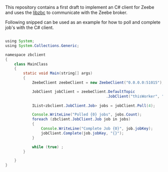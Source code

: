 
This repository contains a first draft to implement an C# client for Zeebe and
uses the [libzbc](https://github.com/zeebe-io/libzbc) to communicate with the Zeebe broker.

Following snipped can be used as an example for how to poll and complete job's with the C# client.


```java

using System;
using System.Collections.Generic;

namespace zbclient
{
    class MainClass
    {
        static void Main(string[] args)
        {
            ZeebeClient zeebeClient = new ZeebeClient("0.0.0.0:51015");

            JobClient jobClient = zeebeClient.DefaultTopic
                                             .JobClient("thisWorker", "myType");
            
            IList<zbclient.JobClient.Job> jobs = jobClient.Poll(4);

            Console.WriteLine("Polled {0} jobs", jobs.Count);
            foreach (zbclient.JobClient.Job job in jobs)
            {
                Console.WriteLine("Complete Job {0}", job.jobKey);
                jobClient.Complete(job.jobKey, "{}");
            }

            while (true) ;
        }

    }
}

```
